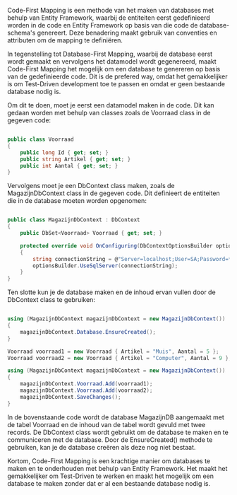 Code-First Mapping is een methode van het maken van databases met behulp van Entity Framework, waarbij de entiteiten eerst gedefinieerd worden in de code en Entity Framework op basis van die code de database-schema's genereert. Deze benadering maakt gebruik van conventies en attributen om de mapping te definiëren.

In tegenstelling tot Database-First Mapping, waarbij de database eerst wordt gemaakt en vervolgens het datamodel wordt gegenereerd, maakt Code-First Mapping het mogelijk om een database te genereren op basis van de gedefinieerde code. Dit is de prefered way, omdat het gemakkelijker is om Test-Driven development toe te passen en omdat er geen bestaande database nodig is.

Om dit te doen, moet je eerst een datamodel maken in de code. Dit kan gedaan worden met behulp van classes zoals de Voorraad class in de gegeven code:
```c#

public class Voorraad
{
    public long Id { get; set; }
    public string Artikel { get; set; }
    public int Aantal { get; set; }
}
```
Vervolgens moet je een DbContext class maken, zoals de MagazijnDbContext class in de gegeven code. Dit definieert de entiteiten die in de database moeten worden opgenomen:
```c#

public class MagazijnDbContext : DbContext
{
    public DbSet<Voorraad> Voorraad { get; set; }

    protected override void OnConfiguring(DbContextOptionsBuilder optionsBuilder)
    {
        string connectionString = @"Server=localhost;User=SA;Password=**********;Database=MagazijnDB;TrustServerCertificate=true";
        optionsBuilder.UseSqlServer(connectionString);
    }
}
```
Ten slotte kun je de database maken en de inhoud ervan vullen door de DbContext class te gebruiken:
```c#

using (MagazijnDbContext magazijnDbContext = new MagazijnDbContext())
{
    magazijnDbContext.Database.EnsureCreated();
}

Voorraad voorraad1 = new Voorraad { Artikel = "Muis", Aantal = 5 };
Voorraad voorraad2 = new Voorraad { Artikel = "Computer", Aantal = 9 };

using (MagazijnDbContext magazijnDbContext = new MagazijnDbContext())
{
    magazijnDbContext.Voorraad.Add(voorraad1);
    magazijnDbContext.Voorraad.Add(voorraad2);
    magazijnDbContext.SaveChanges();
}
```



In de bovenstaande code wordt de database MagazijnDB aangemaakt met de tabel Voorraad en de inhoud van de tabel wordt gevuld met twee records. De DbContext class wordt gebruikt om de database te maken en te communiceren met de database. Door de EnsureCreated() methode te gebruiken, kan je de database creëren als deze nog niet bestaat.

Kortom, Code-First Mapping is een krachtige manier om databases te maken en te onderhouden met behulp van Entity Framework. Het maakt het gemakkelijker om Test-Driven te werken en maakt het mogelijk om een database te maken zonder dat er al een bestaande database nodig is.